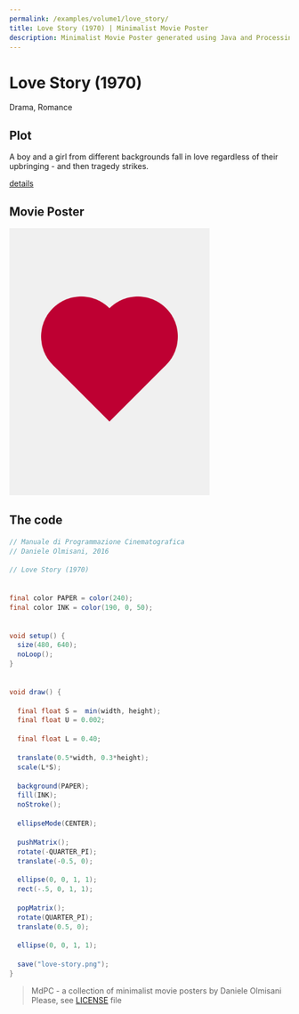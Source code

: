 ```yaml
---
permalink: /examples/volume1/love_story/
title: Love Story (1970) | Minimalist Movie Poster
description: Minimalist Movie Poster generated using Java and Processing.
---
```


# Love Story (1970)

Drama, Romance

## Plot
A boy and a girl from different backgrounds fall in love regardless of their upbringing - and then tragedy strikes.

[details](https://www.imdb.com/title/tt0066011/)

## Movie Poster
<img src="love-story.png"  width="360px" title="Love Story">


## The code
```java
// Manuale di Programmazione Cinematografica
// Daniele Olmisani, 2016

// Love Story (1970)


final color PAPER = color(240);
final color INK = color(190, 0, 50);


void setup() {
  size(480, 640);
  noLoop();
}


void draw() {
  
  final float S =  min(width, height);
  final float U = 0.002;
  
  final float L = 0.40;
  
  translate(0.5*width, 0.3*height);
  scale(L*S);
   
  background(PAPER);
  fill(INK);
  noStroke();
  
  ellipseMode(CENTER);
  
  pushMatrix();
  rotate(-QUARTER_PI);
  translate(-0.5, 0);
  
  ellipse(0, 0, 1, 1);
  rect(-.5, 0, 1, 1);
  
  popMatrix();
  rotate(QUARTER_PI);
  translate(0.5, 0);
  
  ellipse(0, 0, 1, 1);
  
  save("love-story.png");
}

```

> MdPC - a collection of minimalist movie posters
> by Daniele Olmisani
> Please, see [LICENSE](../../../LICENSE) file
